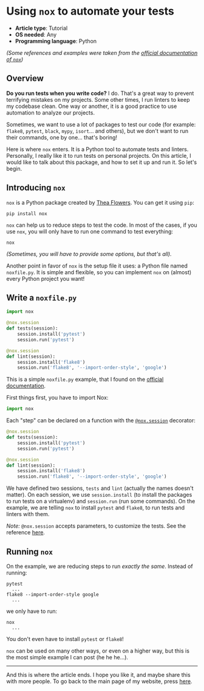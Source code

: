 # Using `nox` to automate your tests

- **Article type**: Tutorial
- **OS needed**: Any
- **Programming language**: Python

_(Some references and examples were taken from the [official documentation of `nox`](http://nox.thea.codes))_

## Overview

**Do you run tests when you write code?** I do. That's a great way to prevent terrifying mistakes on my
projects. Some other times, I run linters to keep my codebase clean. One way or another, it
is a good practice to use automation to analyze our projects.

Sometimes, we want to use a lot of packages to test our code (for example: `flake8`, `pytest`, `black`,
`mypy`, `isort`... and others), but we don't want to run their commands, one by one... that's
boring!

Here is where `nox` enters. It is a Python tool to automate tests and linters. Personally, I really like it
to run tests on personal projects. On this article, I would like to talk
about this package, and how to set it up and run it. So let's begin.

## Introducing `nox`

`nox` is a Python package created by [Thea Flowers](http://thea.codes). You can get it using `pip`:

```
pip install nox
```

`nox` can help us to reduce steps to test the code. In most of the cases,
if you use `nox`, you will only have to run one command to test everything:

```
nox
```

_(Sometimes, you will have to provide some options, but that's all)._

Another point in favor of `nox` is the setup file it uses: a Python file named `noxfile.py`. It is simple and flexible, so you can
implement `nox` on (almost) every Python project you want!

## Write a `noxfile.py`

```python
import nox

@nox.session
def tests(session):
    session.install('pytest')
    session.run('pytest')

@nox.session
def lint(session):
    session.install('flake8')
    session.run('flake8', '--import-order-style', 'google')
```

This is a simple `noxfile.py` example, that I found on the [official documentation](http://nox.thea.codes).

First things first, you have to import Nox:

```python
import nox
```

Each "step" can be declared on a function with the [`@nox.session`](https://nox.thea.codes/en/stable/config.html#nox.session) decorator:

```python
@nox.session
def tests(session):
    session.install('pytest')
    session.run('pytest')

@nox.session
def lint(session):
    session.install('flake8')
    session.run('flake8', '--import-order-style', 'google')
```

We have defined two sessions, `tests` and `lint` (actually the names doesn't matter). On each session, we use `session.install` (to install
the packages to run tests on a virtualenv) and `session.run` (run some commands).
On the example, we are telling `nox` to install `pytest` and `flake8`, to run tests and linters with them.

_Note:_ `@nox.session` accepts parameters, to customize the tests. See the reference [here](https://nox.thea.codes/en/stable/config.html#nox.session).

## Running `nox`

On the example, we are reducing steps to run _exactly the same_. Instead of running:

```
pytest
  ...
flake8 --import-order-style google
  ...
```

we only have to run:

```
nox
  ...
```

You don't even have to install `pytest` or `flake8`!

`nox` can be used on many other ways, or even on a higher way, but this is the most simple example I can post (he he he...).

----

And this is where the article ends. I hope you like it, and maybe share this with more people. To go back to the main page of my
website, press [here](http://DiddiLeija.github.io).
